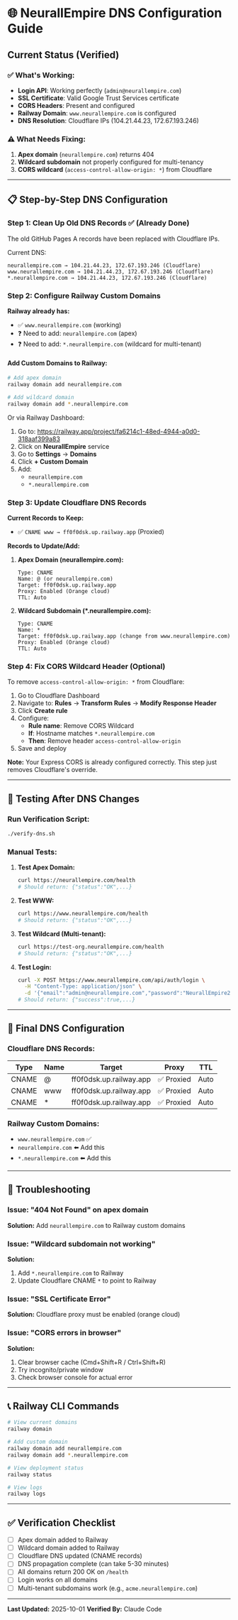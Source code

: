 # 🌐 NeurallEmpire DNS Configuration Guide

## Current Status (Verified)

### ✅ What's Working:
- **Login API**: Working perfectly (`admin@neurallempire.com`)
- **SSL Certificate**: Valid Google Trust Services certificate
- **CORS Headers**: Present and configured
- **Railway Domain**: `www.neurallempire.com` is configured
- **DNS Resolution**: Cloudflare IPs (104.21.44.23, 172.67.193.246)

### ⚠️ What Needs Fixing:
1. **Apex domain** (`neurallempire.com`) returns 404
2. **Wildcard subdomain** not properly configured for multi-tenancy
3. **CORS wildcard** (`access-control-allow-origin: *`) from Cloudflare

---

## 📋 Step-by-Step DNS Configuration

### Step 1: Clean Up Old DNS Records ✅ (Already Done)

The old GitHub Pages A records have been replaced with Cloudflare IPs.

Current DNS:
```
neurallempire.com → 104.21.44.23, 172.67.193.246 (Cloudflare)
www.neurallempire.com → 104.21.44.23, 172.67.193.246 (Cloudflare)
*.neurallempire.com → 104.21.44.23, 172.67.193.246 (Cloudflare)
```

### Step 2: Configure Railway Custom Domains

**Railway already has:**
- ✅ `www.neurallempire.com` (working)
- ❓ Need to add: `neurallempire.com` (apex)
- ❓ Need to add: `*.neurallempire.com` (wildcard for multi-tenant)

#### Add Custom Domains to Railway:

```bash
# Add apex domain
railway domain add neurallempire.com

# Add wildcard domain
railway domain add *.neurallempire.com
```

Or via Railway Dashboard:
1. Go to: https://railway.app/project/fa6214c1-48ed-4944-a0d0-318aaf399a83
2. Click on **NeurallEmpire** service
3. Go to **Settings** → **Domains**
4. Click **+ Custom Domain**
5. Add:
   - `neurallempire.com`
   - `*.neurallempire.com`

### Step 3: Update Cloudflare DNS Records

**Current Records to Keep:**
- ✅ `CNAME www → ff0f0dsk.up.railway.app` (Proxied)

**Records to Update/Add:**

1. **Apex Domain (neurallempire.com):**
   ```
   Type: CNAME
   Name: @ (or neurallempire.com)
   Target: ff0f0dsk.up.railway.app
   Proxy: Enabled (Orange cloud)
   TTL: Auto
   ```

2. **Wildcard Subdomain (*.neurallempire.com):**
   ```
   Type: CNAME
   Name: *
   Target: ff0f0dsk.up.railway.app (change from www.neurallempire.com)
   Proxy: Enabled (Orange cloud)
   TTL: Auto
   ```

### Step 4: Fix CORS Wildcard Header (Optional)

To remove `access-control-allow-origin: *` from Cloudflare:

1. Go to Cloudflare Dashboard
2. Navigate to: **Rules** → **Transform Rules** → **Modify Response Header**
3. Click **Create rule**
4. Configure:
   - **Rule name**: Remove CORS Wildcard
   - **If**: Hostname matches `*.neurallempire.com`
   - **Then**: Remove header `access-control-allow-origin`
5. Save and deploy

**Note:** Your Express CORS is already configured correctly. This step just removes Cloudflare's override.

---

## 🧪 Testing After DNS Changes

### Run Verification Script:
```bash
./verify-dns.sh
```

### Manual Tests:

1. **Test Apex Domain:**
   ```bash
   curl https://neurallempire.com/health
   # Should return: {"status":"OK",...}
   ```

2. **Test WWW:**
   ```bash
   curl https://www.neurallempire.com/health
   # Should return: {"status":"OK",...}
   ```

3. **Test Wildcard (Multi-tenant):**
   ```bash
   curl https://test-org.neurallempire.com/health
   # Should return: {"status":"OK",...}
   ```

4. **Test Login:**
   ```bash
   curl -X POST https://www.neurallempire.com/api/auth/login \
     -H "Content-Type: application/json" \
     -d '{"email":"admin@neurallempire.com","password":"NeurallEmpire2024!"}'
   # Should return: {"success":true,...}
   ```

---

## 🎯 Final DNS Configuration

### Cloudflare DNS Records:

| Type | Name | Target | Proxy | TTL |
|------|------|--------|-------|-----|
| CNAME | @ | ff0f0dsk.up.railway.app | ✅ Proxied | Auto |
| CNAME | www | ff0f0dsk.up.railway.app | ✅ Proxied | Auto |
| CNAME | * | ff0f0dsk.up.railway.app | ✅ Proxied | Auto |

### Railway Custom Domains:

- `www.neurallempire.com` ✅
- `neurallempire.com` ⬅️ Add this
- `*.neurallempire.com` ⬅️ Add this

---

## 🔧 Troubleshooting

### Issue: "404 Not Found" on apex domain
**Solution:** Add `neurallempire.com` to Railway custom domains

### Issue: "Wildcard subdomain not working"
**Solution:**
1. Add `*.neurallempire.com` to Railway
2. Update Cloudflare CNAME `*` to point to Railway

### Issue: "SSL Certificate Error"
**Solution:** Cloudflare proxy must be enabled (orange cloud)

### Issue: "CORS errors in browser"
**Solution:**
1. Clear browser cache (Cmd+Shift+R / Ctrl+Shift+R)
2. Try incognito/private window
3. Check browser console for actual error

---

## 📞 Railway CLI Commands

```bash
# View current domains
railway domain

# Add custom domain
railway domain add neurallempire.com
railway domain add *.neurallempire.com

# View deployment status
railway status

# View logs
railway logs
```

---

## ✅ Verification Checklist

- [ ] Apex domain added to Railway
- [ ] Wildcard domain added to Railway
- [ ] Cloudflare DNS updated (CNAME records)
- [ ] DNS propagation complete (can take 5-30 minutes)
- [ ] All domains return 200 OK on `/health`
- [ ] Login works on all domains
- [ ] Multi-tenant subdomains work (e.g., `acme.neurallempire.com`)

---

**Last Updated:** 2025-10-01
**Verified By:** Claude Code
